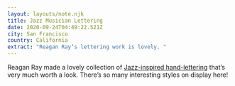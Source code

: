 ```yaml
---
layout: layouts/note.njk
title: Jazz Musician Lettering
date: 2020-09-24T04:49:22.521Z
city: San Francisco
country: California
extract: "Reagan Ray’s lettering work is lovely. "
---
```


Reagan Ray made a lovely collection of [Jazz-inspired hand-lettering](https://reaganray.com/2020/09/22/jazz-lettering.html) that’s very much worth a look. There’s so many interesting styles on display here!
